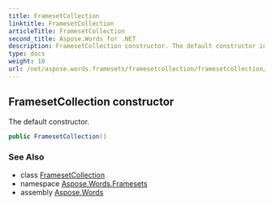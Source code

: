 ```yaml
---
title: FramesetCollection
linktitle: FramesetCollection
articleTitle: FramesetCollection
second_title: Aspose.Words for .NET
description: FramesetCollection constructor. The default constructor in C#.
type: docs
weight: 10
url: /net/aspose.words.framesets/framesetcollection/framesetcollection/
---
```

## FramesetCollection constructor

The default constructor.

```csharp
public FramesetCollection()
```

### See Also

* class [FramesetCollection](../)
* namespace [Aspose.Words.Framesets](../../framesetcollection/)
* assembly [Aspose.Words](../../../)
